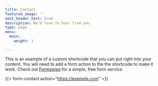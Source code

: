 ```yaml
---
title: Contact
featured_image: ''
omit_header_text: true
description: We'd love to hear from you
type: page
menu:
  main:
    weight: 1

---
```



This is an example of a custom shortcode that you can put right into your content. You will need to add a form action to the the shortcode to make it work. Check out [Formspree](https://formspree.io/) for a simple, free form service. 

{{< form-contact action="https://example.com"  >}}
